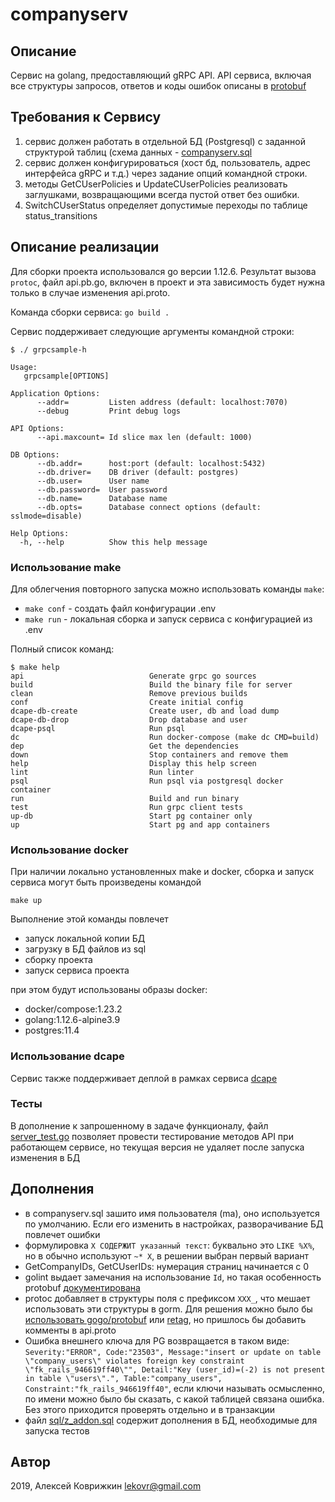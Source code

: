 # companyserv

## Описание

Сервис на golang, предоставляющий gRPC API. API сервиса, включая все структуры запросов, ответов и коды ошибок описаны в [protobuf](grpccompanyserv/api.proto)

## Требования к Сервису

1. сервис должен работать в отдельной БД (Postgresql) с заданной структурой таблиц (схема данных - [companyserv.sql](sql/companyserv.sql)
2. сервис должен конфигурироваться (хост бд, пользователь, адрес интерфейса gRPC и т.д.) через задание опций командной строки. 
3. методы GetCUserPolicies и UpdateCUserPolicies реализовать заглушками, возвращающими всегда пустой ответ без ошибки.
4. SwitchCUserStatus определяет допустимые переходы по таблице status_transitions

## Описание реализации

Для сборки проекта использовался go версии 1.12.6. Результат вызова `protoc`, файл api.pb.go, включен в проект и эта зависимость будет нужна только в случае изменения api.proto.

Команда сборки сервиса: `go build .`

Сервис поддерживает следующие аргументы командной строки:
```
$ ./ grpcsample-h

Usage:
   grpcsample[OPTIONS]

Application Options:
      --addr=         Listen address (default: localhost:7070)
      --debug         Print debug logs

API Options:
      --api.maxcount= Id slice max len (default: 1000)

DB Options:
      --db.addr=      host:port (default: localhost:5432)
      --db.driver=    DB driver (default: postgres)
      --db.user=      User name
      --db.password=  User password
      --db.name=      Database name
      --db.opts=      Database connect options (default: sslmode=disable)

Help Options:
  -h, --help          Show this help message

```

### Использование make

Для облегчения повторного запуска можно использовать команды `make`:
* `make conf` - создать файл конфигурации .env
* `make run` - локальная сборка и запуск сервиса с конфигурацией из .env

Полный список команд:
```
$ make help
api                            Generate grpc go sources
build                          Build the binary file for server
clean                          Remove previous builds
conf                           Create initial config
dcape-db-create                Create user, db and load dump
dcape-db-drop                  Drop database and user
dcape-psql                     Run psql
dc                             Run docker-compose (make dc CMD=build)
dep                            Get the dependencies
down                           Stop containers and remove them
help                           Display this help screen
lint                           Run linter
psql                           Run psql via postgresql docker container
run                            Build and run binary
test                           Run grpc client tests
up-db                          Start pg container only
up                             Start pg and app containers

```

### Использование docker

При наличии локально установленных make и docker, сборка и запуск сервиса могут быть произведены командой
```
make up
```
Выполнение этой команды повлечет
* запуск локальной копии БД
* загрузку в БД файлов из sql
* сборку проекта
* запуск сервиса проекта

при этом будут использованы образы docker:
* docker/compose:1.23.2
* golang:1.12.6-alpine3.9
* postgres:11.4

### Использование dcape

Сервис также поддерживает деплой в рамках сервиса [dcape](https://github.com/dopos/dcape)

### Тесты

В дополнение к запрошенному в задаче функционалу, файл [server_test.go](server_test.go) позволяет провести тестирование методов API при работающем сервисе, но текущая версия не удаляет после запуска изменения в БД

## Дополнения

* в companyserv.sql зашито имя пользователя (ma), оно используется по умолчанию. Если его изменить в настройках, разворачивание БД повлечет ошибки
* формулировка `X СОДЕРЖИТ указанный текст`: буквально это `LIKE %X%`, но в обычно используют `~* X`, в решении выбран первый вариант
* GetCompanyIDs, GetCUserIDs: нумерация страниц начинается с 0
* golint выдает замечания на использование `Id`, но такая особенность protobuf [документирована](https://github.com/golang/protobuf/issues/73#issuecomment-138699104)
* protoc добавляет в структуры поля с префиксом `XXX_`, что мешает использовать эти структуры в gorm. Для решения можно было бы [использовать gogo/protobuf](https://github.com/golang/protobuf/issues/52#issuecomment-284219742) или [retag](https://github.com/golang/protobuf/issues/52#issuecomment-295596893), но пришлось бы добавить комменты в api.proto
* Ошибка внешнего ключа для PG возвращается в таком виде: `Severity:"ERROR", Code:"23503", Message:"insert or update on table \"company_users\" violates foreign key constraint \"fk_rails_946619ff40\"", Detail:"Key (user_id)=(-2) is not present in table \"users\".", Table:"company_users", Constraint:"fk_rails_946619ff40"`, если ключи называть осмысленно, по имени можно было бы сказать, с какой таблицей связана ошибка. Без этого приходится проверять отдельно и в транзакции
* файл [sql/z_addon.sql](sql/z_addon.sql) содержит дополнения в БД, необходимые для запуска тестов

## Автор

2019, Алексей Коврижкин <lekovr@gmail.com>
